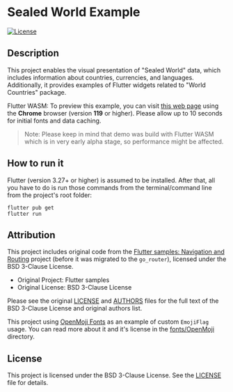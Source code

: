 # Sealed World Example

[![License](https://img.shields.io/badge/License-BSD%203--Clause-blue.svg)](LICENSE)

## Description

This project enables the visual presentation of "Sealed World" data, which includes information about countries, currencies, and languages. Additionally, it provides examples of Flutter widgets related to "World Countries" package.

Flutter WASM: To preview this example, you can visit [this web page](https://tsin.is/sealed_world) using the **Chrome** browser (version **119** or higher). Please allow up to 10 seconds for initial fonts and data caching.

> Note: Please keep in mind that demo was build with Flutter WASM which is in very early alpha stage, so performance might be affected.

## How to run it

Flutter (version 3.27+ or higher) is assumed to be installed. After that, all you have to do is run those commands from the terminal/command line from the project's root folder:

```shell
flutter pub get
flutter run
```

## Attribution

This project includes original code from the [Flutter samples: Navigation and Routing](https://github.com/flutter/samples/tree/main/navigation_and_routing) project (before it was migrated to the `go_router`), licensed under the BSD 3-Clause License.

- Original Project: Flutter samples
- Original License: BSD 3-Clause License

Please see the original [LICENSE](./lib/routing/LICENSE) and [AUTHORS](./lib/routing/AUTHORS) files for the full text of the BSD 3-Clause License and original authors list.

This project using [OpenMoji Fonts](https://github.com/hfg-gmuend/openmoji) as an example of custom `EmojiFlag` usage. You can read more about it and it's license in the [fonts/OpenMoji](./assets/fonts/OpenMoji/) directory.

## License

This project is licensed under the BSD 3-Clause License. See the [LICENSE](LICENSE) file for details.
